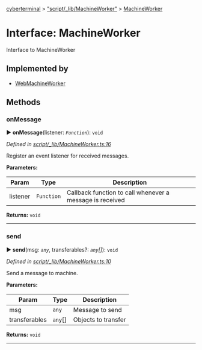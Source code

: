 [cyberterminal](../README.md) > ["script/_lib/MachineWorker"](../modules/_script__lib_machineworker_.md) > [MachineWorker](../interfaces/_script__lib_machineworker_.machineworker.md)



# Interface: MachineWorker


Interface to MachineWorker

## Implemented by

* [WebMachineWorker](../classes/_script__lib_websys_.webmachineworker.md)


## Methods
<a id="onmessage"></a>

###  onMessage

► **onMessage**(listener: *`Function`*): `void`



*Defined in [script/_lib/MachineWorker.ts:16](https://github.com/FantasyInternet/cyberterminal/blob/HEAD/src/script/_lib/MachineWorker.ts#L16)*



Register an event listener for received messages.


**Parameters:**

| Param | Type | Description |
| ------ | ------ | ------ |
| listener | `Function`   |  Callback function to call whenever a message is received |





**Returns:** `void`





___

<a id="send"></a>

###  send

► **send**(msg: *`any`*, transferables?: *`any`[]*): `void`



*Defined in [script/_lib/MachineWorker.ts:10](https://github.com/FantasyInternet/cyberterminal/blob/HEAD/src/script/_lib/MachineWorker.ts#L10)*



Send a message to machine.


**Parameters:**

| Param | Type | Description |
| ------ | ------ | ------ |
| msg | `any`   |  Message to send |
| transferables | `any`[]   |  Objects to transfer |





**Returns:** `void`





___


